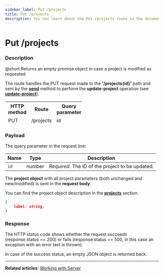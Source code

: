 ```yaml
---
sidebar_label: Put /projects
title: Put /projects
description: You can learn about the Put /projects route in the documentation of the DHTMLX JavaScript To Do List library. Browse developer guides and API reference, try out code examples and live demos, and download a free 30-day evaluation version of DHTMLX To Do List.
---
```


# Put /projects

### Description

@short:Returns an empty promise object in case a project is modified as requested

The route handles the PUT request made to the **'/projects{id}'** path and sent by the [**send**](api/rest_api/methods/send_method.md) method to perform the **update-project** operation (see [**update-project**](api/methods/updateproject_method.md)). 


<table style="border: 1px solid white; border-collapse: collapse; width:50%">
<thead style="border: 1px solid white; border-collapse: collapse;">
<th style="width:25%">HTTP method</th>
<th style="width:25%">Route</th>
<th style="width:25%">Query parameter</th>
</thead>
<tbody style="border: 1px solid white; border-collapse: collapse">
<tr>
<td>PUT</td>
<td>/projects</td>
<td>id</td>
</tr>
</tbody>
</table>


### Payload

The query parameter in the request line:

| Name       | Type        | Description |
| ----------- | ----------- | ----------- |
| `id`       |  number   | *Required*. The ID of the project to be updated.|


The **project object** with all project parameters (both unchanged and new/modified) is sent in the **request body**.

You can find the project object description in the [**projects**](api/configs/projects_config.md) section.

~~~json
{
    label: string,
}
~~~


### Response

  
The HTTP status code shows whether the request succeeds (response.status == 200) or fails (response.status == 500, in this case an exception with an error text is thrown).

In case of the success status, an empty JSON object is returned back. 

---

**Related articles**: [Working with Server](guides/working_with_server.md)